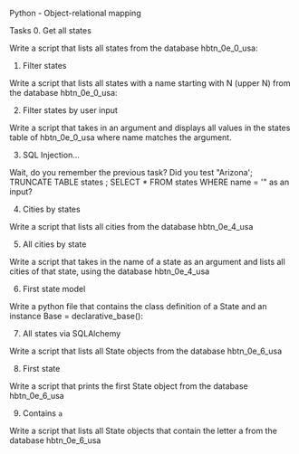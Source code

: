 Python - Object-relational mapping

Tasks
0. Get all states

Write a script that lists all states from the database hbtn_0e_0_usa:

1. Filter states

Write a script that lists all states with a name starting with N (upper N) from the database hbtn_0e_0_usa:

2. Filter states by user input

Write a script that takes in an argument and displays all values in the states table of hbtn_0e_0_usa where name matches the argument.

3. SQL Injection...

Wait, do you remember the previous task? Did you test "Arizona'; TRUNCATE TABLE states ; SELECT * FROM states WHERE name = '" as an input?

4. Cities by states

Write a script that lists all cities from the database hbtn_0e_4_usa

5. All cities by state

Write a script that takes in the name of a state as an argument and lists all cities of that state, using the database hbtn_0e_4_usa

6. First state model

Write a python file that contains the class definition of a State and an instance Base = declarative_base():

7. All states via SQLAlchemy

Write a script that lists all State objects from the database hbtn_0e_6_usa

8. First state

Write a script that prints the first State object from the database hbtn_0e_6_usa

9. Contains `a`

Write a script that lists all State objects that contain the letter a from the database hbtn_0e_6_usa

